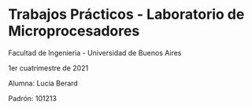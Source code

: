 # Trabajos Prácticos - Laboratorio de Microprocesadores

Facultad de Ingenieria - Universidad de Buenos Aires

1er cuatrimestre de 2021

Alumna: Lucia Berard

Padrón: 101213

